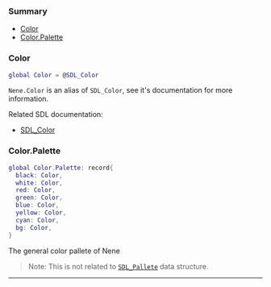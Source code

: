 ### Summary
* [Color](#color)
* [Color.Palette](#colorpalette)

### Color

```lua
global Color = @SDL_Color
```

`Nene.Color` is an alias of `SDL_Color`, see it's documentation for more information.

Related SDL documentation:
* [SDL_Color](https://wiki.libsdl.org/SDL_Color)

### Color.Palette

```lua
global Color.Palette: record{
  black: Color,
  white: Color,
  red: Color,
  green: Color,
  blue: Color,
  yellow: Color,
  cyan: Color,
  bg: Color,
}
```

The general color pallete of Nene

> Note: This is not related to [`SDL_Pallete`](https://wiki.libsdl.org/SDL_Palette) data structure.

---
